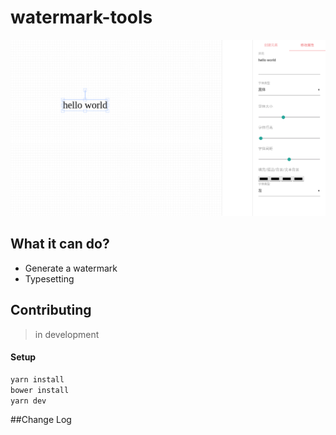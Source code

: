 # watermark-tools
![watermark](assets/show.png)

## What it can do?

- Generate a watermark
- Typesetting

## Contributing
> in development

#### Setup

```bash
yarn install
bower install
yarn dev
```

##Change Log